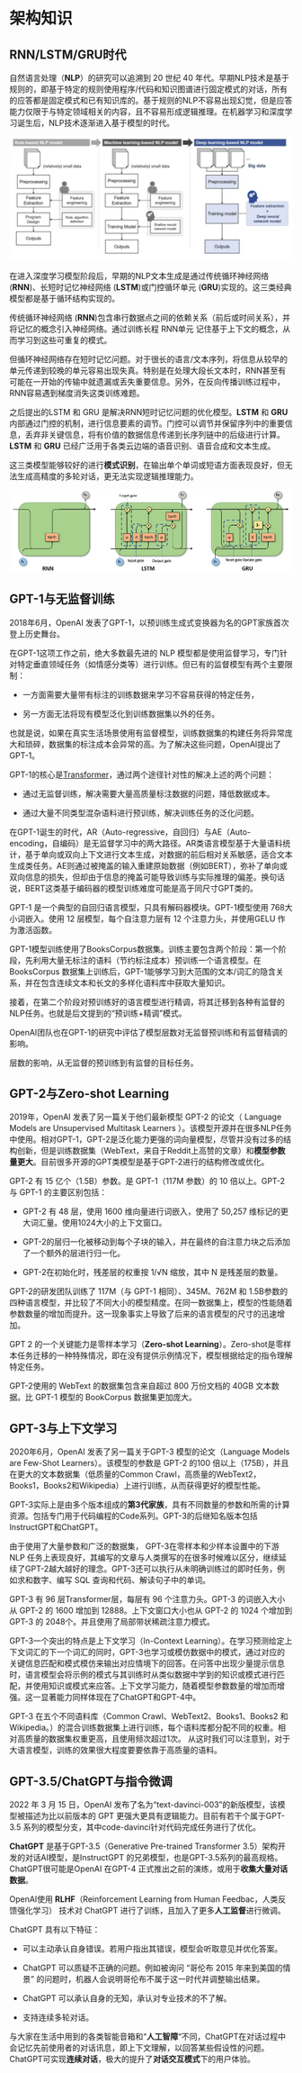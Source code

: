 # 架构知识

## RNN/LSTM/GRU时代

自然语言处理（**NLP**）的研究可以追溯到 20 世纪 40 年代。早期NLP技术是基于规则的，即基于特定的规则使用程序/代码和知识图谱进行固定模式的对话，所有的应答都是固定模式和已有知识库的。基于规则的NLP不容易出现幻觉，但是应答能力仅限于与特定领域相关的内容，且不容易形成逻辑推理。在机器学习和深度学习诞生后，NLP技术逐渐进入基于模型的时代。

![基于规则的NLP V.S. 基于机器学习的NLP V.S. 基于深度学习的NLP](./pics/NLP.jpeg)

在进入深度学习模型阶段后，早期的NLP文本生成是通过传统循环神经网络 (**RNN**)、长短时记忆神经网络 (**LSTM**)或门控循环单元 (**GRU**)实现的。这三类经典模型都是基于循环结构实现的。

传统循环神经网络 (**RNN**)包含串行数据点之间的依赖关系（前后或时间关系），并将记忆的概念引入神经网络。通过训练长程 RNN单元 记住基于上下文的概念，从而学习到这些可重复的模式。

但循环神经网络存在短时记忆问题。对于很长的语言/文本序列，将信息从较早的单元传递到较晚的单元容易出现失真。特别是在处理大段长文本时，RNN甚至有可能在一开始的传输中就遗漏或丢失重要信息。另外，在反向传播训练过程中，RNN容易遇到梯度消失这类训练难题。

之后提出的LSTM 和 GRU 是解决RNN短时记忆问题的优化模型。**LSTM** 和 **GRU**内部通过门控的机制，进行信息要素的调节。门控可以调节并保留序列中的重要信息，丢弃非关键信息，将有价值的数据信息传递到长序列链中的后级进行计算。**LSTM** 和 **GRU** 已经广泛用于各类云边端的语音识别、语音合成和文本生成。

这三类模型能够较好的进行**模式识别**，在输出单个单词或短语方面表现良好，但无法生成高精度的多轮对话，更无法实现逻辑推理能力。

![RNN-LSTM-GRU](./pics/RNN-LSTM-GRU.png)

## GPT-1与无监督训练

2018年6月，OpenAI 发表了GPT-1，以预训练生成式变换器为名的GPT家族首次登上历史舞台。

在GPT-1这项工作之前，绝大多数最先进的 NLP 模型都是使用监督学习，专门针对特定垂直领域任务（如情感分类等）进行训练。但已有的监督模型有两个主要限制：

* 一方面需要大量带有标注的训练数据来学习不容易获得的特定任务，

* 另一方面无法将现有模型泛化到训练数据集以外的任务。

也就是说，如果在真实生活场景使用有监督模型，训练数据集的构建任务将异常庞大和琐碎，数据集的标注成本会异常的高。为了解决这些问题，OpenAI提出了GPT-1。

GPT-1的核心是[Transformer](/chatGPT/gpt/transformer.md)，通过两个途径针对性的解决上述的两个问题：

* 通过无监督训练，解决需要大量高质量标注数据的问题，降低数据成本。

* 通过大量不同类型混杂语料进行预训练，解决训练任务的泛化问题。



在GPT-1诞生的时代，AR（Auto-regressive，自回归）与AE（Auto-encoding，自编码）是无监督学习中的两大路径。AR类语言模型基于大量语料统计，基于单向或双向上下文进行文本生成，对数据的前后相对关系敏感，适合文本生成类任务。AE则通过被掩盖的输入重建原始数据（例如BERT），弥补了单向或双向信息的损失，但却由于信息的掩盖可能导致训练与实际推理的偏差。换句话说，BERT这类基于编码器的模型训练难度可能是高于同尺寸GPT类的。

GPT-1 是一个典型的自回归语言模型，只具有解码器模块。GPT-1模型使用 768大小词嵌入。使用 12 层模型，每个自注意力层有 12 个注意力头，并使用GELU 作为激活函数。

GPT-1模型训练使用了BooksCorpus数据集。训练主要包含两个阶段：第一个阶段，先利用大量无标注的语料（节约标注成本）预训练一个语言模型。在BooksCorpus 数据集上训练后，GPT-1能够学习到大范围的文本/词汇的隐含关系，并在包含连续文本和长文的多样化语料库中获取大量知识。

接着，在第二个阶段对预训练好的语言模型进行精调，将其迁移到各种有监督的NLP任务。也就是后文提到的“预训练+精调”模式。

OpenAI团队也在GPT-1的研究中评估了模型层数对无监督预训练和有监督精调的影响。

层数的影响，从无监督的预训练到有监督的目标任务。



## GPT-2与Zero-shot Learning

2019年，OpenAI 发表了另一篇关于他们最新模型 GPT-2 的论文（ Language Models are Unsupervised Multitask Learners ）。该模型开源并在很多NLP任务中使用。相对GPT-1，GPT-2是泛化能力更强的词向量模型，尽管并没有过多的结构创新，但是训练数据集（WebText，来自于Reddit上高赞的文章）和**模型参数量更大**。目前很多开源的GPT类模型是基于GPT-2进行的结构修改或优化。

GPT-2 有 15 亿个（1.5B）参数。是 GPT-1（117M 参数）的 10 倍以上。GPT-2与 GPT-1 的主要区别包括：

* GPT-2 有 48 层，使用 1600 维向量进行词嵌入，使用了 50,257 维标记的更大词汇量。使用1024大小的上下文窗口。

* GPT-2的层归一化被移动到每个子块的输入，并在最终的自注意力块之后添加了一个额外的层进行归一化。

* GPT-2在初始化时，残差层的权重按 1/√N 缩放，其中 N 是残差层的数量。

GPT-2的研发团队训练了 117M（与 GPT-1 相同）、345M、762M 和 1.5B参数的四种语言模型，并比较了不同大小的模型精度。在同一数据集上，模型的性能随着参数数量的增加而提升。这一现象事实上导致了后来的语言模型的尺寸的迅速增加。

GPT 2 的一个关键能力是零样本学习（**Zero-shot Learning**）。Zero-shot是零样本任务迁移的一种特殊情况，即在没有提供示例情况下，模型根据给定的指令理解特定任务。

GPT-2使用的 WebText 的数据集包含来自超过 800 万份文档的 40GB 文本数据。比 GPT-1 模型的 BookCorpus 数据集更加庞大。

## GPT-3与上下文学习

2020年6月，OpenAI 发表了另一篇关于GPT-3 模型的论文（Language Models are Few-Shot Learners）。该模型的参数是 GPT-2 的100 倍以上（175B），并且在更大的文本数据集（低质量的Common Crawl，高质量的WebText2，Books1，Books2和Wikipedia）上进行训练，从而获得更好的模型性能。

GPT-3实际上是由多个版本组成的**第3代家族**，具有不同数量的参数和所需的计算资源。包括专门用于代码编程的Code系列。GPT-3的后继知名版本包括InstructGPT和ChatGPT。

由于使用了大量参数和广泛的数据集， GPT-3在零样本和少样本设置中的下游 NLP 任务上表现良好，其编写的文章与人类撰写的在很多时候难以区分，继续延续了GPT-2越大越好的理念。GPT-3还可以执行从未明确训练过的即时任务，例如求和数字、编写 SQL 查询和代码、解读句子中的单词。

GPT-3 有 96 层Transformer层，每层有 96 个注意力头。GPT-3 的词嵌入大小从 GPT-2 的 1600 增加到 12888。上下文窗口大小也从 GPT-2 的 1024 个增加到 GPT-3 的 2048个。并且使用了局部带状稀疏注意力模式。

GPT-3一个突出的特点是上下文学习（In-Context Learning）。在学习预测给定上下文词汇的下一个词汇的同时，GPT-3也学习或模仿数据中的模式，通过对应的关键信息匹配和模式模仿来输出对应情境下的回答。在问答中出现少量提示信息时，语言模型会将示例的模式与其训练时从类似数据中学到的知识或模式进行匹配，并使用知识或模式来应答。上下文学习能力，随着模型参数数量的增加而增强。这一显著能力同样体现在了ChatGPT和GPT-4中。

GPT-3 在五个不同语料库（Common Crawl、WebText2、Books1、Books2 和 Wikipedia。）的混合训练数据集上进行训练，每个语料库都分配不同的权重。相对高质量的数据集权重更高，且使用频次超过1次。 从这时我们可以注意到，对于大语言模型，训练的效果很大程度要要依靠于高质量的语料。

## GPT-3.5/ChatGPT与指令微调

2022 年 3 月 15 日，OpenAI 发布了名为“text-davinci-003”的新版模型，该模型被描述为比以前版本的 GPT 更强大更具有逻辑能力。目前有若干个属于GPT-3.5 系列的模型分支，其中code-davinci针对代码完成任务进行了优化。

**ChatGPT** 是基于GPT-3.5（Generative Pre-trained Transformer 3.5）架构开发的对话AI模型，是InstructGPT 的兄弟模型，也是GPT-3.5系列的最高规格。ChatGPT很可能是OpenAI 在GPT-4 正式推出之前的演练，或用于**收集大量对话数据**。

OpenAI使用 **RLHF**（Reinforcement Learning from Human Feedbac，人类反馈强化学习） 技术对 ChatGPT 进行了训练，且加入了更多**人工监督**进行微调。

ChatGPT 具有以下特征：

* 可以主动承认自身错误。若用户指出其错误，模型会听取意见并优化答案。

* ChatGPT 可以质疑不正确的问题。例如被询问 “哥伦布 2015 年来到美国的情景” 的问题时，机器人会说明哥伦布不属于这一时代并调整输出结果。

* ChatGPT 可以承认自身的无知，承认对专业技术的不了解。

* 支持连续多轮对话。

与大家在生活中用到的各类智能音箱和“**人工智障**“不同，ChatGPT在对话过程中会记忆先前使用者的对话讯息，即上下文理解，以回答某些假设性的问题。ChatGPT可实现**连续对话**，极大的提升了**对话交互模式**下的用户体验。
